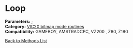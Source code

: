 # Loop

**Parameters:** ;  
**Category:** [VIC20 bitmap mode routines](../categories/vic20_bitmap_mode_routines.md)  
**Compatibility:** GAMEBOY, AMSTRADCPC, VZ200 , Z80, Z180  


[Back to Methods List](../../SUMMARY.md)
